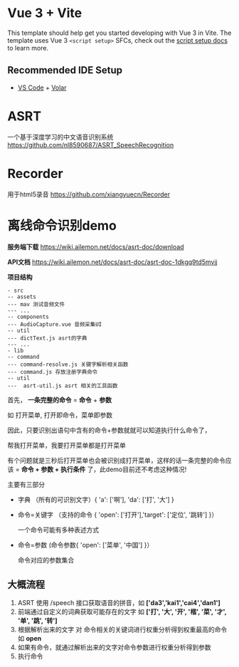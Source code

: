 # Vue 3 + Vite

This template should help get you started developing with Vue 3 in Vite. The template uses Vue 3 `<script setup>` SFCs, check out the [script setup docs](https://v3.vuejs.org/api/sfc-script-setup.html#sfc-script-setup) to learn more.



## Recommended IDE Setup

- [VS Code](https://code.visualstudio.com/) + [Volar](https://marketplace.visualstudio.com/items?itemName=Vue.volar)



# ASRT

一个基于深度学习的中文语音识别系统 https://github.com/nl8590687/ASRT_SpeechRecognition

# Recorder

用于html5录音 https://github.com/xiangyuecn/Recorder



# 离线命令识别demo

**服务端下载** https://wiki.ailemon.net/docs/asrt-doc/download

**API文档** https://wiki.ailemon.net/docs/asrt-doc/asrt-doc-1dkgq9td5mvjj

**项目结构**

```
- src
-- assets
--- mav 测试音频文件
--- ...
-- components
--- AudioCapture.vue 音频采集UI
-- util
--- dictText.js asrt的字典
--- ...
- lib
-- command 
--- command-resolve.js 关键字解析相关函数
--- command.js 存放注册字典命令
-- util
---  asrt-util.js asrt 相关的工具函数
```





首先， **一条完整的命令** = **命令** + **参数**

如 打开菜单, 打开即命令，菜单即参数

因此，只要识别出语句中含有的命令+参数就就可以知道执行什么命令了，

帮我打开菜单，我要打开菜单都是打开菜单

有个问题就是三秒后打开菜单也会被识别成打开菜单，这样的话一条完整的命令应该 = **命令 + 参数 + 执行条件** 了，此demo目前还不考虑这种情况!



主要有三部分

- 字典 （所有的可识别文字）{ 'a': ['啊'], 'da': ['打', '大'] }

- 命令=关键字 （支持的命令 { 'open': ['打开'],'target': ['定位', '跳转'] }）

  一个命令可能有多种表述方式

- 命令=参数 (命令参数{ 'open':  ['菜单', '中国'] }）

  命令对应的参数集合

  

## 大概流程

1. ASRT 使用 /speech 接口获取语音的拼音，如 **['da3','kai1','cai4','dan1']**
2. 前端通过自定义的词典获取可能存在的文字 如 **['打', '大', '开', '楷', '菜', '才', '单', '跳', '转']**
3. 根据解析出来的文字 对 命令相关的关键词进行权重分析得到权重最高的命令 如 **open**
4. 如果有命令，就通过解析出来的文字对命令参数进行权重分析得到参数
5. 执行命令





